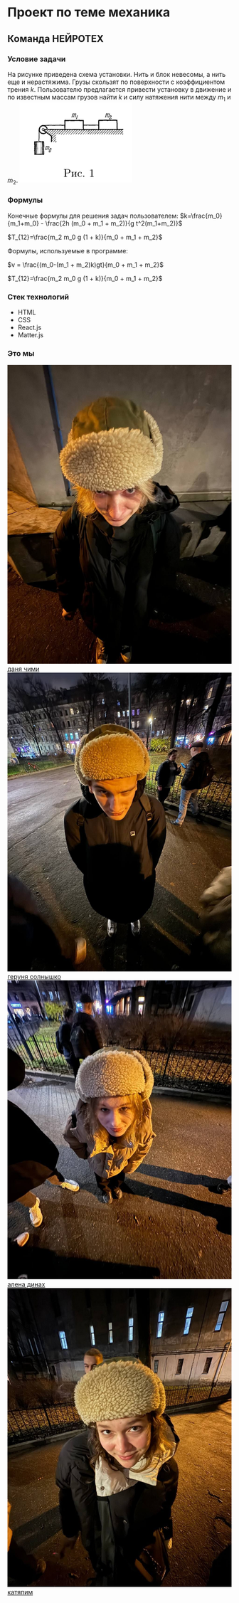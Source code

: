 # Проект по теме механика

## Команда НЕЙРОТЕХ

### Условие задачи
На рисунке приведена схема установки. Нить и блок невесомы, а нить еще и нерастяжима. Грузы скользят по поверхности с коэффициентом трения $k$. Пользователю предлагается привести установку в движение и по известным массам грузов найти $k$ и силу натяжения нити между $m_1$ и $m_2$.
![example](public/example.png)

### Формулы
Конечные формулы для решения задач пользователем:
$k=\frac{m_0}{m_1+m_0} - \frac{2h (m_0 + m_1 + m_2)}{g t^2(m_1+m_2)}$

$T_{12}=\frac{m_2 m_0 g (1 + k)}{m_0 + m_1 + m_2}$

Формулы, используемые в программе:

$v = \frac{(m_0-(m_1 + m_2)k)gt}{m_0 + m_1 + m_2}$

$T_{12}=\frac{m_2 m_0 g (1 + k)}{m_0 + m_1 + m_2}$

### Стек технологий
- HTML
- CSS
- React.js
- Matter.js

### Это мы
![img.png](img.png)
[даня чими](https://github.com/deadxraver)
![img_1.png](img_1.png)
[геруня солнышко](https://github.com/GeruniaSun)
![img_2.png](img_2.png)
[алена динах](https://github.com/dllnnx)
![img_3.png](img_3.png)
[катяпим](https://github.com/p11menova)